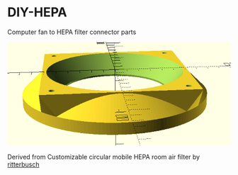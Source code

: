 # DIY-HEPA
Computer fan to HEPA filter connector parts

![img](https://raw.githubusercontent.com/samuk/DIY-HEPA/main/pictures/hepa.png)

Derived from Customizable circular mobile HEPA room air filter by [ritterbusch](https://www.thingiverse.com/thing:4860712)
